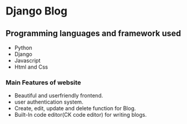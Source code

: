 # Django Blog
## Programming languages and framework used
- Python
- Django
- Javascript
- Html and Css
### Main Features of website
- Beautiful and userfriendly frontend.
- user authentication system.
- Create, edit, update and delete function for Blog.
- Built-In code editor(CK code editor) for writing blogs.
